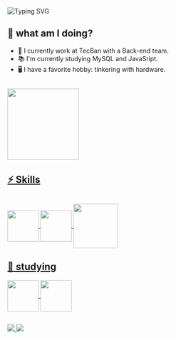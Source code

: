 <!--
**NathanMenezess/NathanMenezess** is a ✨ _special_ ✨ repository because its `README.md` (this file) appears on your GitHub profile.

Here are some ideas to get you started:

- 🔭 I’m currently working on ...
- 🌱 I’m currently learning ...
- 👯 I’m looking to collaborate on ...
- 🤔 I’m looking for help with ...
- 💬 Ask me about ...
- 📫 How to reach me: ...
- 😄 Pronouns: ...
- ⚡ Fun fact: ...
-->
<div style="display: inline_block"
<a href="https://git.io/typing-svg"><img src="https://readme-typing-svg.herokuapp.com?font=Rubik+Moonrocks&size=35&duration=4000&pause=1500&color=7C4DFF&center=true&vCenter=true&width=800&lines=Welcome!+to+the+Nathan+Menezes+code+zone" alt="Typing SVG" /></a>
</div>


## 🤔 what am I doing?
- 💼 I currently work at TecBan with a Back-end team.
- 📚 I'm currently studying MySQL and JavaSript.
- 🖥️ I have a favorite hobby: tinkering with hardware.
##

<div>
    <a href="https://github.com/NathanMenezess">
    <img height="160em" src="https://github-readme-stats.vercel.app/api/top-langs/?username=NathanMenezess&layout=compact&langs_count=16&theme=dark"/>
</div>

## ⚡ Skills
<div style="display: inline_block"><br>
  <img align="center" height="70" src="https://cdn.jsdelivr.net/gh/devicons/devicon/icons/html5/html5-original.svg">
  <img align="center" height="70" src="https://cdn.jsdelivr.net/gh/devicons/devicon/icons/css3/css3-original.svg">
  <img align="center" height="100" src="https://cdn.jsdelivr.net/gh/devicons/devicon/icons/php/php-original.svg">
</div>

## 📓 studying
<div style="display: inline_block">
  <img align="center" height="70" src="https://cdn.jsdelivr.net/gh/devicons/devicon/icons/mysql/mysql-original-wordmark.svg"/>
  <img align="center" height="70" src="https://cdn.jsdelivr.net/gh/devicons/devicon/icons/javascript/javascript-original.svg" />
</div>

##

<div>
  <a href="https://www.linkedin.com/in/nathan-menezes-43a058281/"> 
      <img src="https://img.shields.io/badge/LinkedIn-0077B5?style=for-the-badge&logo=linkedin&logoColor=white"/> 
  </a>
  
  <a href = "mailto:menezesnathan61@gmail.com">
    <img src="https://img.shields.io/badge/-Gmail-%23333?style=for-the-badge&logo=gmail&logoColor=white" target="_blank">
  </a>
</div>

